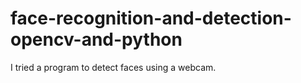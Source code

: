# face-recognition-and-detection-opencv-and-python
I tried a program to detect faces using a webcam.
